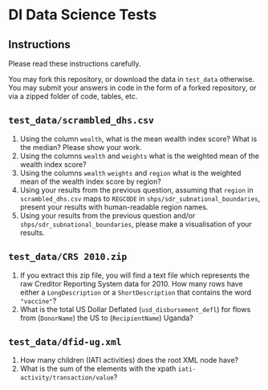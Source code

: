 # DI Data Science Tests

## Instructions

Please read these instructions carefully.

You may fork this repository, or download the data in `test_data` otherwise.
You may submit your answers in code in the form of a forked repository, or via a zipped folder of code, tables, etc.

## `test_data/scrambled_dhs.csv`

1. Using the column `wealth`, what is the mean wealth index score? What is the median? Please show your work.
2. Using the columns `wealth` and `weights` what is the weighted mean of the wealth index score?
3. Using the columns `wealth` `weights` and `region` what is the weighted mean of the wealth index score by region?
4. Using your results from the previous question, assuming that `region` in `scrambled_dhs.csv` maps to `REGCODE` in `shps/sdr_subnational_boundaries`, present your results with human-readable region names.
5. Using your results from the previous question and/or `shps/sdr_subnational_boundaries`, please make a visualisation of your results.

## `test_data/CRS 2010.zip`

1. If you extract this zip file, you will find a text file which represents the raw Creditor Reporting System data for 2010. How many rows have either a `LongDescription` or a `ShortDescription` that contains the word `"vaccine"`?
2. What is the total US Dollar Deflated (`usd_disbursement_defl`) for flows from (`DonorName`) the US to (`RecipientName`) Uganda?

## `test_data/dfid-ug.xml`

1. How many children (IATI activities) does the root XML node have?
2. What is the sum of the elements with the xpath `iati-activity/transaction/value`?
